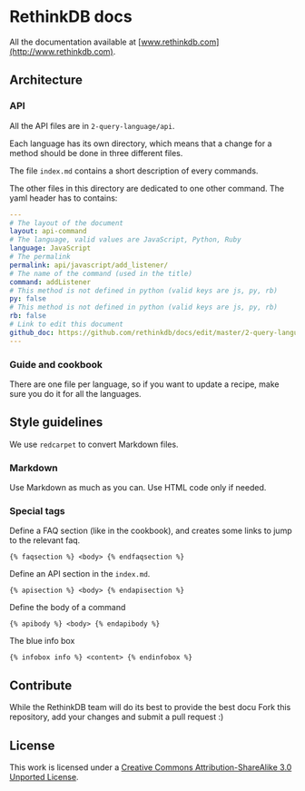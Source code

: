 # RethinkDB docs #

All the documentation available at [www.rethinkdb.com](http://www.rethinkdb.com).

## Architecture ##

### API ###
All the API files are in `2-query-language/api`.

Each language has its own directory, which means that a change for a method should be
done in three different files.

The file `index.md` contains a short description of every commands.

The other files in this directory are dedicated to one other command.
The yaml header has to contains:
```yaml
---
# The layout of the document
layout: api-command
# The language, valid values are JavaScript, Python, Ruby
language: JavaScript
# The permalink
permalink: api/javascript/add_listener/
# The name of the command (used in the title)
command: addListener
# This method is not defined in python (valid keys are js, py, rb)
py: false
# This method is not defined in python (valid keys are js, py, rb)
rb: false
# Link to edit this document
github_doc: https://github.com/rethinkdb/docs/edit/master/2-query-language/api/javascript/accessing-rql/addListener.md
---
```



### Guide and cookbook ###
There are one file per language, so if you want to update a recipe, make sure you do it
for all the languages.


## Style guidelines ##
We use `redcarpet` to convert Markdown files.

### Markdown ###
Use Markdown as much as you can. Use HTML code only if needed.


### Special tags ###
Define a FAQ section (like in the cookbook), and creates some links to jump to the relevant faq.
```
{% faqsection %} <body> {% endfaqsection %}
```


Define an API section in the `index.md`.
```
{% apisection %} <body> {% endapisection %}
```

Define the body of a command
```
{% apibody %} <body> {% endapibody %}
```



The blue info box
```
{% infobox info %} <content> {% endinfobox %}
```



## Contribute ##

While the RethinkDB team will do its best to provide the best docu
Fork this repository, add your changes and submit a pull request :)

## License ##

This work is licensed under a [Creative Commons Attribution-ShareAlike 3.0 Unported License](http://creativecommons.org/licenses/by-sa/3.0/).




